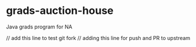 # grads-auction-house
Java grads program for NA

// add this line to test git fork
// adding this line for push and PR to upstream